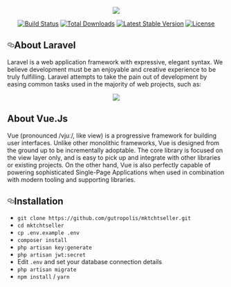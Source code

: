 <article class="markdown-body entry-content" itemprop="text"><p align="center"><a href="https://camo.githubusercontent.com/5ceadc94fd40688144b193fd8ece2b805d79ca9b/68747470733a2f2f6c61726176656c2e636f6d2f6173736574732f696d672f636f6d706f6e656e74732f6c6f676f2d6c61726176656c2e737667" target="_blank"><img src="https://camo.githubusercontent.com/5ceadc94fd40688144b193fd8ece2b805d79ca9b/68747470733a2f2f6c61726176656c2e636f6d2f6173736574732f696d672f636f6d706f6e656e74732f6c6f676f2d6c61726176656c2e737667" data-canonical-src="https://laravel.com/assets/img/components/logo-laravel.svg" style="max-width:100%;"></a></p>
<p align="center">
<a href="https://travis-ci.org/laravel/framework" rel="nofollow"><img src="https://camo.githubusercontent.com/88861b709123d23a028c2fd3ee2362d4d0a74927/68747470733a2f2f7472617669732d63692e6f72672f6c61726176656c2f6672616d65776f726b2e737667" alt="Build Status" data-canonical-src="https://travis-ci.org/laravel/framework.svg" style="max-width:100%;"></a>
<a href="https://packagist.org/packages/laravel/framework" rel="nofollow"><img src="https://camo.githubusercontent.com/5a674002b5c53d66601b1d59a8ac60353aa96000/68747470733a2f2f706f7365722e707567782e6f72672f6c61726176656c2f6672616d65776f726b2f642f746f74616c2e737667" alt="Total Downloads" data-canonical-src="https://poser.pugx.org/laravel/framework/d/total.svg" style="max-width:100%;"></a>
<a href="https://packagist.org/packages/laravel/framework" rel="nofollow"><img src="https://camo.githubusercontent.com/de9d7ef724aa9d01338f48bfb115a258047e23b6/68747470733a2f2f706f7365722e707567782e6f72672f6c61726176656c2f6672616d65776f726b2f762f737461626c652e737667" alt="Latest Stable Version" data-canonical-src="https://poser.pugx.org/laravel/framework/v/stable.svg" style="max-width:100%;"></a>
<a href="https://packagist.org/packages/laravel/framework" rel="nofollow"><img src="https://camo.githubusercontent.com/e65c945b219ec6c6f63826a83df905b3191ae52c/68747470733a2f2f706f7365722e707567782e6f72672f6c61726176656c2f6672616d65776f726b2f6c6963656e73652e737667" alt="License" data-canonical-src="https://poser.pugx.org/laravel/framework/license.svg" style="max-width:100%;"></a>
</p>
<h2><a href="#about-laravel" aria-hidden="true" class="anchor" id="user-content-about-laravel"><svg aria-hidden="true" class="octicon octicon-link" height="16" version="1.1" viewBox="0 0 16 16" width="16"><path fill-rule="evenodd" d="M4 9h1v1H4c-1.5 0-3-1.69-3-3.5S2.55 3 4 3h4c1.45 0 3 1.69 3 3.5 0 1.41-.91 2.72-2 3.25V8.59c.58-.45 1-1.27 1-2.09C10 5.22 8.98 4 8 4H4c-.98 0-2 1.22-2 2.5S3 9 4 9zm9-3h-1v1h1c1 0 2 1.22 2 2.5S13.98 12 13 12H9c-.98 0-2-1.22-2-2.5 0-.83.42-1.64 1-2.09V6.25c-1.09.53-2 1.84-2 3.25C6 11.31 7.55 13 9 13h4c1.45 0 3-1.69 3-3.5S14.5 6 13 6z"></path></svg></a>About Laravel</h2>
<p>Laravel is a web application framework with expressive, elegant syntax. We believe development must be an enjoyable and creative experience to be truly fulfilling. Laravel attempts to take the pain out of development by easing common tasks used in the majority of web projects, such as:</p>
<p align="center"><a href="https://vuejs.org" target="_blank"><img src="https://vuejs.org/images/logo.png" style="max-width:15%;"></a></p>
 
<h2>About Vue.Js</h2>
<p>Vue (pronounced /vjuː/, like view) is a progressive framework for building user interfaces. Unlike other monolithic frameworks, Vue is designed from the ground up to be incrementally adoptable. The core library is focused on the view layer only, and is easy to pick up and integrate with other libraries or existing projects. On the other hand, Vue is also perfectly capable of powering sophisticated Single-Page Applications when used in combination with modern tooling and supporting libraries.</p>

<h2><a href="#installation" aria-hidden="true" class="anchor" id="user-content-installation"><svg aria-hidden="true" class="octicon octicon-link" height="16" version="1.1" viewBox="0 0 16 16" width="16"><path fill-rule="evenodd" d="M4 9h1v1H4c-1.5 0-3-1.69-3-3.5S2.55 3 4 3h4c1.45 0 3 1.69 3 3.5 0 1.41-.91 2.72-2 3.25V8.59c.58-.45 1-1.27 1-2.09C10 5.22 8.98 4 8 4H4c-.98 0-2 1.22-2 2.5S3 9 4 9zm9-3h-1v1h1c1 0 2 1.22 2 2.5S13.98 12 13 12H9c-.98 0-2-1.22-2-2.5 0-.83.42-1.64 1-2.09V6.25c-1.09.53-2 1.84-2 3.25C6 11.31 7.55 13 9 13h4c1.45 0 3-1.69 3-3.5S14.5 6 13 6z"></path></svg></a>Installation</h2>
<ul>
<li><code>git clone https://github.com/gutropolis/mktchtseller.git </code></li>
<li><code>cd mktchtseller</code></li>
<li><code>cp .env.example .env</code></li>
<li><code>composer install</code></li>
<li><code>php artisan key:generate</code></li>
<li><code>php artisan jwt:secret</code></li>
<li>Edit <code>.env</code> and set your database connection details</li>
<li><code>php artisan migrate</code></li>
<li><code>npm install</code> / <code>yarn</code></li>
</ul>
</article>
